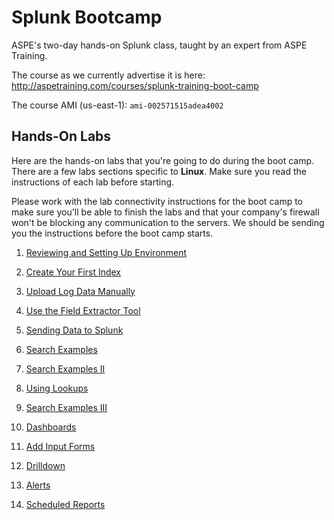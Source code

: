 # Splunk Bootcamp


ASPE's two-day hands-on Splunk class, taught by an expert from ASPE Training.

The course as we currently advertise it is here: http://aspetraining.com/courses/splunk-training-boot-camp

The course AMI (us-east-1): `ami-002571515adea4002`

## Hands-On Labs
Here are the hands-on labs that you're going to do during the boot camp. There are a few labs sections specific to **Linux**. Make sure you read the instructions of each lab before starting.

Please work with the lab connectivity instructions for the boot camp to make sure you'll be able to finish the labs and that your company's firewall won't be blocking any communication to the servers. We should be sending you the instructions before the boot camp starts.

1. [Reviewing and Setting Up Environment](labs/01.md)
2. [Create Your First Index](labs/02.md)
3. [Upload Log Data Manually](labs/03.md)
4. [Use the Field Extractor Tool](labs/04.md)
5. [Sending Data to Splunk](labs/05.md) 

6. [Search Examples](labs/06.md)
7. [Search Examples II](labs/07.md)
8. [Using Lookups](labs/08.md)
9. [Search Examples III](labs/09.md)
10. [Dashboards](labs/10.md)
11. [Add Input Forms](labs/11.md)
12. [Drilldown](labs/12.md)
13. [Alerts](labs/13.md)
14. [Scheduled Reports](labs/14.md)
